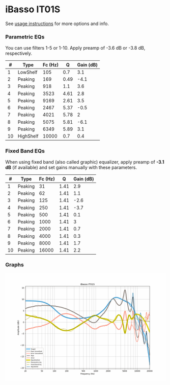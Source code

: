 # iBasso IT01S
See [usage instructions](https://github.com/jaakkopasanen/AutoEq#usage) for more options and info.

### Parametric EQs
You can use filters 1-5 or 1-10. Apply preamp of -3.6 dB or -3.8 dB, respectively.

|   # | Type      |   Fc (Hz) |    Q |   Gain (dB) |
|-----|-----------|-----------|------|-------------|
|   1 | LowShelf  |       105 | 0.7  |         3.1 |
|   2 | Peaking   |       169 | 0.49 |        -4.1 |
|   3 | Peaking   |       918 | 1.1  |         3.6 |
|   4 | Peaking   |      3523 | 4.61 |         2.8 |
|   5 | Peaking   |      9169 | 2.61 |         3.5 |
|   6 | Peaking   |      2467 | 5.37 |        -0.5 |
|   7 | Peaking   |      4021 | 5.78 |         2   |
|   8 | Peaking   |      5075 | 5.81 |        -6.1 |
|   9 | Peaking   |      6349 | 5.89 |         3.1 |
|  10 | HighShelf |     10000 | 0.7  |         0.4 |

### Fixed Band EQs
When using fixed band (also called graphic) equalizer, apply preamp of **-3.1 dB** (if available) and set gains manually with these parameters.

|   # | Type    |   Fc (Hz) |    Q |   Gain (dB) |
|-----|---------|-----------|------|-------------|
|   1 | Peaking |        31 | 1.41 |         2.9 |
|   2 | Peaking |        62 | 1.41 |         1.1 |
|   3 | Peaking |       125 | 1.41 |        -2.6 |
|   4 | Peaking |       250 | 1.41 |        -3.7 |
|   5 | Peaking |       500 | 1.41 |         0.1 |
|   6 | Peaking |      1000 | 1.41 |         3   |
|   7 | Peaking |      2000 | 1.41 |         0.7 |
|   8 | Peaking |      4000 | 1.41 |         0.3 |
|   9 | Peaking |      8000 | 1.41 |         1.7 |
|  10 | Peaking |     16000 | 1.41 |         2.2 |

### Graphs
![](./iBasso%20IT01S.png)
